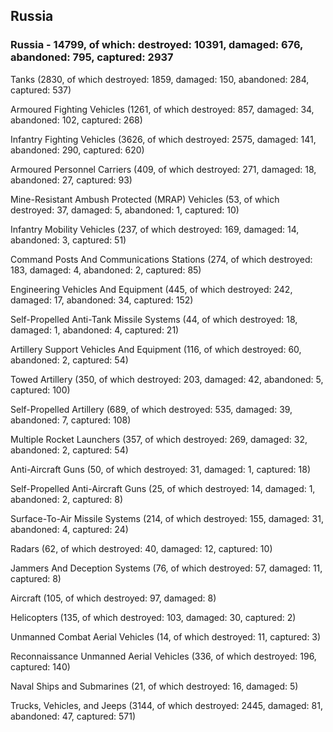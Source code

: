 
 
 ## Russia
 
 ### Russia - 14799, of which: destroyed: 10391, damaged: 676, abandoned: 795, captured: 2937

 

 

 Tanks (2830, of which destroyed: 1859, damaged: 150, abandoned: 284, captured: 537)

 Armoured Fighting Vehicles (1261, of which destroyed: 857, damaged: 34, abandoned: 102, captured: 268)

 Infantry Fighting Vehicles (3626, of which destroyed: 2575, damaged: 141, abandoned: 290, captured: 620)

 Armoured Personnel Carriers (409, of which destroyed: 271, damaged: 18, abandoned: 27, captured: 93)

 Mine-Resistant Ambush Protected (MRAP) Vehicles (53, of which destroyed: 37, damaged: 5, abandoned: 1, captured: 10)

 Infantry Mobility Vehicles (237, of which destroyed: 169, damaged: 14, abandoned: 3, captured: 51)

 Command Posts And Communications Stations (274, of which destroyed: 183, damaged: 4, abandoned: 2, captured: 85)

 Engineering Vehicles And Equipment (445, of which destroyed: 242, damaged: 17, abandoned: 34, captured: 152)

 Self-Propelled Anti-Tank Missile Systems (44, of which destroyed: 18, damaged: 1, abandoned: 4, captured: 21)

 Artillery Support Vehicles And Equipment (116, of which destroyed: 60, abandoned: 2, captured: 54)

 Towed Artillery (350, of which destroyed: 203, damaged: 42, abandoned: 5, captured: 100)

 Self-Propelled Artillery (689, of which destroyed: 535, damaged: 39, abandoned: 7, captured: 108)

 Multiple Rocket Launchers (357, of which destroyed: 269, damaged: 32, abandoned: 2, captured: 54)

 Anti-Aircraft Guns (50, of which destroyed: 31, damaged: 1, captured: 18)

 Self-Propelled Anti-Aircraft Guns (25, of which destroyed: 14, damaged: 1, abandoned: 2, captured: 8)

 Surface-To-Air Missile Systems (214, of which destroyed: 155, damaged: 31, abandoned: 4, captured: 24)

 Radars (62, of which destroyed: 40, damaged: 12, captured: 10)

 Jammers And Deception Systems (76, of which destroyed: 57, damaged: 11, captured: 8)

 Aircraft (105, of which destroyed: 97, damaged: 8)

 Helicopters (135, of which destroyed: 103, damaged: 30, captured: 2)

 Unmanned Combat Aerial Vehicles (14, of which destroyed: 11, captured: 3)

 Reconnaissance Unmanned Aerial Vehicles (336, of which destroyed: 196, captured: 140)

 Naval Ships and Submarines (21, of which destroyed: 16, damaged: 5)

 Trucks, Vehicles, and Jeeps (3144, of which destroyed: 2445, damaged: 81, abandoned: 47, captured: 571)


